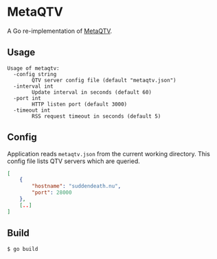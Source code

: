 # MetaQTV

A Go re-implementation of [MetaQTV](https://github.com/eb/metaqtv/).

## Usage

```
Usage of metaqtv:
  -config string
    	QTV server config file (default "metaqtv.json")
  -interval int
    	Update interval in seconds (default 60)
  -port int
    	HTTP listen port (default 3000)
  -timeout int
    	RSS request timeout in seconds (default 5)
```

## Config

Application reads `metaqtv.json` from the current working directory. This config file lists QTV servers which are queried.

```json
[
    {
        "hostname": "suddendeath.nu",
        "port": 28000
    },
    [..]
]
```

## Build

```
$ go build
```
